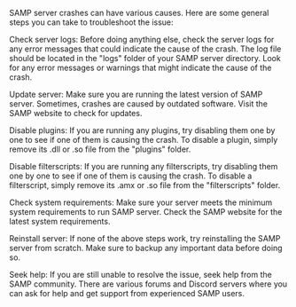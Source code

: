 SAMP server crashes can have various causes. Here are some general steps you can take to troubleshoot the issue: 

Check server logs: Before doing anything else, check the server logs for any error messages that could indicate the cause of the crash. The log file should be located in the "logs" folder of your SAMP server directory. Look for any error messages or warnings that might indicate the cause of the crash.

Update server: Make sure you are running the latest version of SAMP server. Sometimes, crashes are caused by outdated software. Visit the SAMP website to check for updates.

Disable plugins: If you are running any plugins, try disabling them one by one to see if one of them is causing the crash. To disable a plugin, simply remove its .dll or .so file from the "plugins" folder.

Disable filterscripts: If you are running any filterscripts, try disabling them one by one to see if one of them is causing the crash. To disable a filterscript, simply remove its .amx or .so file from the "filterscripts" folder.

Check system requirements: Make sure your server meets the minimum system requirements to run SAMP server. Check the SAMP website for the latest system requirements.

Reinstall server: If none of the above steps work, try reinstalling the SAMP server from scratch. Make sure to backup any important data before doing so.

Seek help: If you are still unable to resolve the issue, seek help from the SAMP community. There are various forums and Discord servers where you can ask for help and get support from experienced SAMP users.
